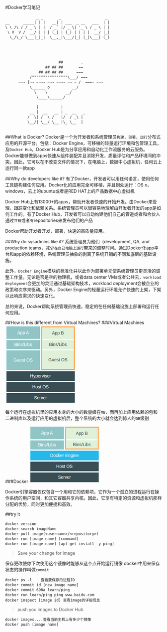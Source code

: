 #Docker学习笔记
```language
              _ _       _                    _
__      _____| | |   __| | ___  _ __   ___  | |
\ \ /\ / / _ \ | |  / _` |/ _ \| '_ \ / _ \ | |
 \ V  V /  __/ | | | (_| | (_) | | | |  __/ |_|
  \_/\_/ \___|_|_|  \__,_|\___/|_| |_|\___| (_)
                                              
 
 
 
                        ##        .
                  ## ## ##       ==
               ## ## ## ##      ===
           /""""""""""""""""\___/ ===
      ~~~ {~~ ~~~~ ~~~ ~~~~ ~~ ~ /  ===- ~~~
           \______ o          __/
             \    \        __/
              \____\______/
 
              |          |
           __ |  __   __ | _  __   _
          /  \| /  \ /   |/  / _\ |
          \__/| \__/ \__ |\_ \__  |
 
```
##What is Docker?
Docker是一个为开发者和系统管理员`构建`，`部署`，`运行`分布式应用的开源平台。包括：Docker Engine，可移植的轻量运行环境和包管理工具，及`Docker Hub`。Docker Hub是为分享应用和自动化工作流服务的云服务。Docker能够做到apps快速从组件装配并且消除开发，质量评估和产品环境间的冲突。因此，它可以在不改变文件的情况下，在电脑上，数据中心虚拟机，任何云上运行同一款app

##Why do developers like it?
有了Docker，开发者可以用任何语言，使用任何工具链构建任何应用。Docker化的应用完全可移植，并且到处运行：OS x，windows，云上的ubuntu或者是RED HAT上的产品数据中心虚拟机

Docker Hub上有13000+的apps，帮助开发者快速的开始开发。由Docker来管理，跟踪变化和依赖关系。系统管理员可以很容易地理解由开发者开发的app是如何工作的。有了Docker Hub，开发者可以自动构建他们自己的管道或者和合伙人通过`共有`或者`有`repositories来发布他们的产品

Docker帮助开发者开发，部署，快速的高质量应用。

##Why do sysadmins like it?
系统管理员为他们（development, QA, and production teams，减少`在自己电脑上运行`带来的调整时间。通过Docker化app平台和app的依赖环境，系统管理员抽象的剥离了系统开销的不同和底层的基础设施。

此外，`Docker Engine`模块的标准化并以此作为部署单元使系统管理员更灵活的调整工作量。无论是否是空的物理机，或者data center VMs或者公共云，`workload deployment`会更加的灵活通过基础架构技术，workload deployment会被企业的政策和次序来驱动。另外，Docker Engine的轻量运行环境允许快速的上架，下架以此响应需求的快速变化。

总的来说，Docker帮助系统管理员快速，稳定的在任何基础设施上部署和运行任何应用。

##How is this different from Virtual Machines?
###Virtual Machines
![](img/2015-05-11-intro-1.png)

每个运行在虚拟机里的应用本身的大小的数量级在`MB`，而再加上应用依赖的包和二进制库以及运行应用的虚拟机后，整个系统的大小就会达到惊人的`GB`级别

###Docker
![](img/2015-05-11-intro-2.png)

Docker引擎容器仅仅包含一个用和它的依赖项，它作为一个孤立的进程运行在操作系统的用户空间，和其它容器共享内核。因此，它享有特定的资源和虚拟机那样分配的优势，同时更加便捷和高效。

##try it

```shell
docker version
docker search imageName
docker pull image(<username>/<repository>)
docker run [image name] [command]
docker run [image name] [apt-get install -y ping]
```

>Save your change for image

保存更改使你下次使用这个镜像时能够从这个点开始运行镜像
docker中用来保存状态的操作叫做`commit`
```shell
docker ps -l    查看要保存的进程ID
docker commit id [new image name]
docker commit 698a learn/ping
docker run learn/ping ping www.baidu.com
docker inspect [image id] 查看image的详细信息
```

>push you images to Docker Hub

```language
docker images....查看当前主机上有多少个镜像
docker push [image name]
```